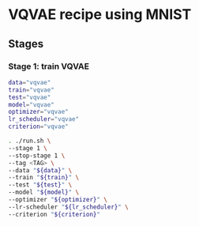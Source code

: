 # VQVAE recipe using MNIST

## Stages

### Stage 1: train VQVAE

```sh
data="vqvae"
train="vqvae"
test="vqvae"
model="vqvae"
optimizer="vqvae"
lr_scheduler="vqvae"
criterion="vqvae"

. ./run.sh \
--stage 1 \
--stop-stage 1 \
--tag <TAG> \
--data "${data}" \
--train "${train}" \
--test "${test}" \
--model "${model}" \
--optimizer "${optimizer}" \
--lr-scheduler "${lr_scheduler}" \
--criterion "${criterion}"
```
